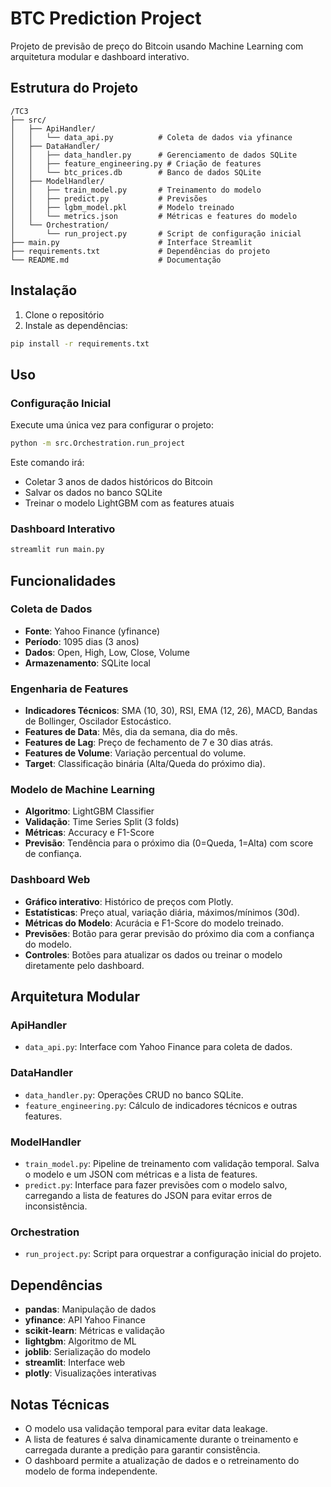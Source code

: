 # BTC Prediction Project

Projeto de previsão de preço do Bitcoin usando Machine Learning com arquitetura modular e dashboard interativo.

## Estrutura do Projeto

```
/TC3
├── src/
│   ├── ApiHandler/
│   │   └── data_api.py          # Coleta de dados via yfinance
│   ├── DataHandler/
│   │   ├── data_handler.py      # Gerenciamento de dados SQLite
│   │   ├── feature_engineering.py # Criação de features
│   │   └── btc_prices.db        # Banco de dados SQLite
│   ├── ModelHandler/
│   │   ├── train_model.py       # Treinamento do modelo
│   │   ├── predict.py           # Previsões
│   │   ├── lgbm_model.pkl       # Modelo treinado
│   │   └── metrics.json         # Métricas e features do modelo
│   └── Orchestration/
│       └── run_project.py       # Script de configuração inicial
├── main.py                      # Interface Streamlit
├── requirements.txt             # Dependências do projeto
└── README.md                    # Documentação
```

## Instalação

1. Clone o repositório
2. Instale as dependências:
```bash
pip install -r requirements.txt
```

## Uso

### Configuração Inicial
Execute uma única vez para configurar o projeto:
```bash
python -m src.Orchestration.run_project
```
Este comando irá:
- Coletar 3 anos de dados históricos do Bitcoin
- Salvar os dados no banco SQLite
- Treinar o modelo LightGBM com as features atuais

### Dashboard Interativo
```bash
streamlit run main.py
```

## Funcionalidades

### Coleta de Dados
- **Fonte**: Yahoo Finance (yfinance)
- **Período**: 1095 dias (3 anos)
- **Dados**: Open, High, Low, Close, Volume
- **Armazenamento**: SQLite local

### Engenharia de Features
- **Indicadores Técnicos**: SMA (10, 30), RSI, EMA (12, 26), MACD, Bandas de Bollinger, Oscilador Estocástico.
- **Features de Data**: Mês, dia da semana, dia do mês.
- **Features de Lag**: Preço de fechamento de 7 e 30 dias atrás.
- **Features de Volume**: Variação percentual do volume.
- **Target**: Classificação binária (Alta/Queda do próximo dia).

### Modelo de Machine Learning
- **Algoritmo**: LightGBM Classifier
- **Validação**: Time Series Split (3 folds)
- **Métricas**: Accuracy e F1-Score
- **Previsão**: Tendência para o próximo dia (0=Queda, 1=Alta) com score de confiança.

### Dashboard Web
- **Gráfico interativo**: Histórico de preços com Plotly.
- **Estatísticas**: Preço atual, variação diária, máximos/mínimos (30d).
- **Métricas do Modelo**: Acurácia e F1-Score do modelo treinado.
- **Previsões**: Botão para gerar previsão do próximo dia com a confiança do modelo.
- **Controles**: Botões para atualizar os dados ou treinar o modelo diretamente pelo dashboard.

## Arquitetura Modular

### ApiHandler
- `data_api.py`: Interface com Yahoo Finance para coleta de dados.

### DataHandler  
- `data_handler.py`: Operações CRUD no banco SQLite.
- `feature_engineering.py`: Cálculo de indicadores técnicos e outras features.

### ModelHandler
- `train_model.py`: Pipeline de treinamento com validação temporal. Salva o modelo e um JSON com métricas e a lista de features.
- `predict.py`: Interface para fazer previsões com o modelo salvo, carregando a lista de features do JSON para evitar erros de inconsistência.

### Orchestration
- `run_project.py`: Script para orquestrar a configuração inicial do projeto.

## Dependências

- **pandas**: Manipulação de dados
- **yfinance**: API Yahoo Finance
- **scikit-learn**: Métricas e validação
- **lightgbm**: Algoritmo de ML
- **joblib**: Serialização do modelo
- **streamlit**: Interface web
- **plotly**: Visualizações interativas

## Notas Técnicas

- O modelo usa validação temporal para evitar data leakage.
- A lista de features é salva dinamicamente durante o treinamento e carregada durante a predição para garantir consistência.
- O dashboard permite a atualização de dados e o retreinamento do modelo de forma independente.